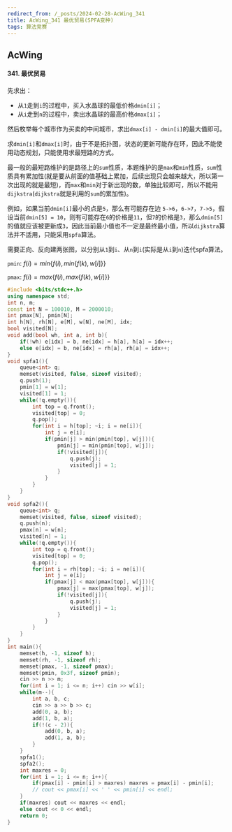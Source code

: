 ```yaml
---
redirect_from: /_posts/2024-02-28-AcWing_341
title: AcWing_341 最优贸易(SPFA变种)
tags: 算法竞赛
---
```


## AcWing

####  341. 最优贸易

先求出：

- 从`1`走到`i`的过程中，买入水晶球的最低价格`dmin[i]`；
- 从`i`走到`n`的过程中，卖出水晶球的最高价格`dmax[i]`；

然后枚举每个城市作为买卖的中间城市，求出`dmax[i] - dmin[i]`的最大值即可。

求`dmin[i]`和`dmax[i]`时，由于不是拓扑图，状态的更新可能存在环，因此不能使用动态规划，只能使用求最短路的方式。

最一般的最短路维护的是路径上的`sum`性质，本题维护的是`max`和`min`性质，`sum`性质具有累加性(就是要从前面的值基础上累加，后续出现只会越来越大，所以第一次出现的就是最短)，而`max`和`min`对于新出现的数，单独比较即可，所以不能用`dijkstra`(`dijkstra`就是利用的`sum`的累加性)。

例如，如果当前`dmin[i]`最小的点是`5`，那么有可能存在边 `5->6`，`6->7`，`7->5`，假设当前`dmin[5] = 10`，则有可能存在`6`的价格是`11`，但`7`的价格是`3`，那么`dmin[5]`的值就应该被更新成`3`，因此当前最小值也不一定是最终最小值，所以`dijkstra`算法并不适用，只能采用`spfa`算法。

需要正向、反向建两张图，以分别从`1`到`i`、从`n`到`i`(实际是从`i`到`n`)迭代spfa算法。

`pmin`: $f(i) = min\{f(i), min\{f(k), w[i]\}\}$

`pmax`: $f(i) = max\{f(i), max\{f(k), w[i]\}\}$

```cpp
#include <bits/stdc++.h>
using namespace std;
int n, m;
const int N = 100010, M = 2000010;
int pmax[N], pmin[N];
int h[N], rh[N], e[M], w[N], ne[M], idx;
bool visited[N];
void add(bool wh, int a, int b){
    if(!wh) e[idx] = b, ne[idx] = h[a], h[a] = idx++;
    else e[idx] = b, ne[idx] = rh[a], rh[a] = idx++;
}
void spfa1(){
    queue<int> q;
    memset(visited, false, sizeof visited);
    q.push(1);
    pmin[1] = w[1];
    visited[1] = 1;
    while(!q.empty()){
        int top = q.front();
        visited[top] = 0;
        q.pop();
        for(int i = h[top]; ~i; i = ne[i]){
            int j = e[i];
            if(pmin[j] > min(pmin[top], w[j])){
                pmin[j] = min(pmin[top], w[j]);
                if(!visited[j]){
                    q.push(j);
                    visited[j] = 1;
                }
            }
        }
    }
}
void spfa2(){
    queue<int> q;
    memset(visited, false, sizeof visited);
    q.push(n);
    pmax[n] = w[n];
    visited[n] = 1;
    while(!q.empty()){
        int top = q.front();
        visited[top] = 0;
        q.pop();
        for(int i = rh[top]; ~i; i = ne[i]){
            int j = e[i];
            if(pmax[j] < max(pmax[top], w[j])){
                pmax[j] = max(pmax[top], w[j]);
                if(!visited[j]){
                    q.push(j);
                    visited[j] = 1;
                }
            }
        }
    }
}
int main(){
    memset(h, -1, sizeof h);
    memset(rh, -1, sizeof rh);
    memset(pmax, -1, sizeof pmax);
    memset(pmin, 0x3f, sizeof pmin);
    cin >> n >> m;
    for(int i = 1; i <= n; i++) cin >> w[i];
    while(m--){
        int a, b, c;
        cin >> a >> b >> c;
        add(0, a, b);
        add(1, b, a);
        if(!(c - 2)){
            add(0, b, a);
            add(1, a, b);
        }
    }
    spfa1();
    spfa2();
    int maxres = 0;
    for(int i = 1; i <= n; i++){
        if(pmax[i] - pmin[i] > maxres) maxres = pmax[i] - pmin[i];
        // cout << pmax[i] << ' ' << pmin[i] << endl;
    }
    if(maxres) cout << maxres << endl;
    else cout << 0 << endl;
    return 0;
}
```
